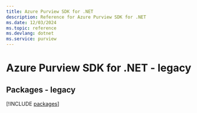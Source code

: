 ```yaml
---
title: Azure Purview SDK for .NET
description: Reference for Azure Purview SDK for .NET
ms.date: 12/03/2024
ms.topic: reference
ms.devlang: dotnet
ms.service: purview
---
```

# Azure Purview SDK for .NET - legacy
## Packages - legacy
[!INCLUDE [packages](purview-index.md)]